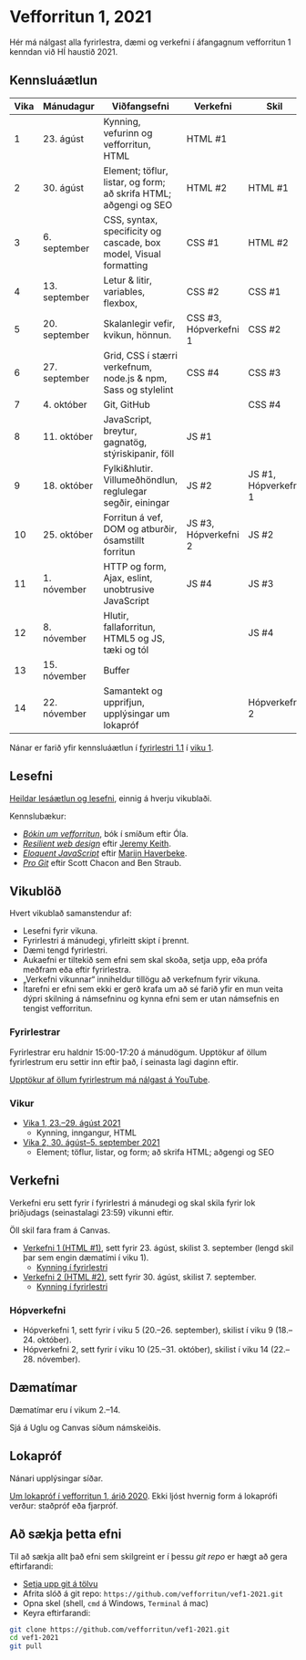 # Vefforritun 1, 2021

Hér má nálgast alla fyrirlestra, dæmi og verkefni í áfangagnum vefforritun 1 kenndan við HÍ haustið 2021.

## Kennsluáætlun

| Vika | Mánudagur     | Viðfangsefni                                                      | Verkefni              | Skil                 |
|------|---------------|-------------------------------------------------------------------|-----------------------|----------------------|
|  1   | 23. ágúst     | Kynning, vefurinn og vefforritun, HTML                            | HTML #1               |                      |
|  2   | 30. ágúst     | Element; töflur, listar, og form; að skrifa HTML; aðgengi og SEO  | HTML #2               | HTML #1              |
|  3   |  6. september | CSS, syntax, specificity og cascade, box model, Visual formatting | CSS #1                | HTML #2              |
|  4   | 13. september | Letur & litir, variables, flexbox,                                | CSS #2                | CSS #1               |
|  5   | 20. september | Skalanlegir vefir, kvikun, hönnun.                                | CSS #3, Hópverkefni 1 | CSS #2               |
|  6   | 27. september | Grid, CSS í stærri verkefnum, node.js & npm, Sass og stylelint    | CSS #4                | CSS #3               |
|  7   |  4. október   | Git, GitHub                                                       |                       | CSS #4               |
|  8   | 11. október   | JavaScript, breytur, gagnatög, stýriskipanir, föll                | JS #1                 |                      |
|  9   | 18. október   | Fylki&hlutir. Villumeðhöndlun, reglulegar segðir, einingar        | JS #2                 | JS #1, Hópverkefni 1 |
|  10  | 25. október   | Forritun á vef, DOM og atburðir, ósamstillt forritun              | JS #3, Hópverkefni 2  | JS #2                |
|  11  |  1. nóvember  | HTTP og form, Ajax, eslint, unobtrusive JavaScript                | JS #4                 | JS #3                |
|  12  |  8. nóvember  | Hlutir, fallaforritun, HTML5 og JS, tæki og tól                   |                       | JS #4                |
|  13  | 15. nóvember  | Buffer                                                            |                       |                      |
|  14  | 22. nóvember  | Samantekt og upprifjun, upplýsingar um lokapróf                   |                       | Hópverkefni 2        |

Nánar er farið yfir kennsluáætlun í [fyrirlestri 1.1](./vikur/01/01.1.kynning.md) í [viku 1](./vikur/01/).

## Lesefni

[Heildar lesáætlun og lesefni](./lesefni.md), einnig á hverju vikublaði.

Kennslubækur:

* [_Bókin um vefforritun_](https://bok.vefforritun.is), bók í smíðum eftir Óla.
* [_Resilient web design_](https://resilientwebdesign.com/) eftir [Jeremy Keith](https://adactio.com/).
* [_Eloquent JavaScript_](http://eloquentjavascript.net/) eftir [Marijn Haverbeke](https://marijnhaverbeke.nl/).
* [_Pro Git_](https://git-scm.com/book/en/v2) eftir Scott Chacon and Ben Straub.

## Vikublöð

Hvert vikublað samanstendur af:

* Lesefni fyrir vikuna.
* Fyrirlestri á mánudegi, yfirleitt skipt í þrennt.
* Dæmi tengd fyrirlestri.
* Aukaefni er tiltekið sem efni sem skal skoða, setja upp, eða prófa meðfram eða eftir fyrirlestra.
* „Verkefni vikunnar“ inniheldur tillögu að verkefnum fyrir vikuna.
* Ítarefni er efni sem ekki er gerð krafa um að sé farið yfir en mun veita dýpri skilning á námsefninu og kynna efni sem er utan námsefnis en tengist vefforritun.

### Fyrirlestrar

Fyrirlestrar eru haldnir 15:00-17:20 á mánudögum. Upptökur af öllum fyrirlestrum eru settir inn eftir það, í seinasta lagi daginn eftir.

[Upptökur af öllum fyrirlestrum má nálgast á YouTube](https://www.youtube.com/playlist?list=PLRj-ccg8iozz8f2M4yIZFQOxU_Rg9Uraa).

### Vikur

* [Vika 1, 23.–29. ágúst 2021](vikur/01/)
  * Kynning, inngangur, HTML
* [Vika 2, 30. ágúst–5. september 2021](vikur/02/)
  * Element; töflur, listar, og form; að skrifa HTML; aðgengi og SEO

## Verkefni

Verkefni eru sett fyrir í fyrirlestri á mánudegi og skal skila fyrir lok þriðjudags (seinastalagi 23:59) vikunni eftir.

Öll skil fara fram á Canvas.

* [Verkefni 1 (HTML #1)](https://github.com/vefforritun/vef1-2021-v1), sett fyrir 23. ágúst, skilist 3. september (lengd skil þar sem engin dæmatími í viku 1).
  * [Kynning í fyrirlestri](https://youtu.be/8VHvlMpGEu4?t=2119)
* [Verkefni 2 (HTML #2)](https://github.com/vefforritun/vef1-2021-v2), sett fyrir 30. ágúst, skilist 7. september.
  * [Kynning í fyrirlestri](https://youtu.be/)

### Hópverkefni

* Hópverkefni 1, sett fyrir í viku 5 (20.–26. september), skilist í viku 9 (18.–24. október).
* Hópverkefni 2, sett fyrir í viku 10 (25.–31. október), skilist í viku 14 (22.–28. nóvember).

## Dæmatímar

Dæmatímar eru í vikum 2.–14.

Sjá á Uglu og Canvas síðum námskeiðis.

## Lokapróf

Nánari upplýsingar síðar.

[Um lokapróf í vefforritun 1, árið 2020](./vikur/13/13.5.lokaprof.md). Ekki ljóst hvernig form á lokaprófi verður: staðpróf eða fjarpróf.

## Að sækja þetta efni

Til að sækja allt það efni sem skilgreint er í þessu _git repo_ er hægt að gera eftirfarandi:

* [Setja upp git á tölvu](https://help.github.com/articles/set-up-git/)
* Afrita slóð á git repo: `https://github.com/vefforritun/vef1-2021.git`
* Opna skel (shell, `cmd` á Windows, `Terminal` á mac)
* Keyra eftirfarandi:

```bash
git clone https://github.com/vefforritun/vef1-2021.git
cd vef1-2021
git pull
```
